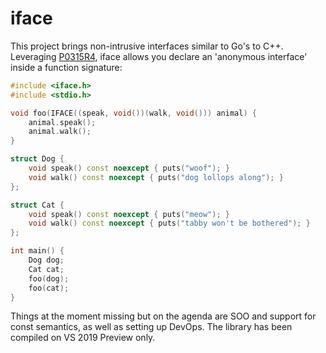 # iface

This project brings non-intrusive interfaces similar to Go's to C++. Leveraging [P0315R4](https://wg21.link/P0315R4), iface allows you declare an 'anonymous interface' inside a function signature:

```c++
#include <iface.h>
#include <stdio.h>

void foo(IFACE((speak, void())(walk, void())) animal) {
    animal.speak();
    animal.walk();
}

struct Dog {
    void speak() const noexcept { puts("woof"); }
    void walk() const noexcept { puts("dog lollops along"); }
};

struct Cat {
    void speak() const noexcept { puts("meow"); }
    void walk() const noexcept { puts("tabby won't be bothered"); }
};

int main() {
    Dog dog;
    Cat cat;
    foo(dog);
    foo(cat);
}
```

Things at the moment missing but on the agenda are SOO and support for const semantics, as well as setting up DevOps. The library has been compiled on VS 2019 Preview only.
